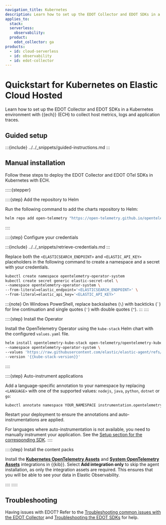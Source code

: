 ```yaml
---
navigation_title: Kubernetes
description: Learn how to set up the EDOT Collector and EDOT SDKs in a Kubernetes environment with {{ech}} to collect host metrics, logs and application traces.
applies_to:
  stack:
  serverless:
    observability:
  product:
    edot_collector: ga
products:
  - id: cloud-serverless
  - id: observability
  - id: edot-collector
---
```


# Quickstart for Kubernetes on Elastic Cloud Hosted

Learn how to set up the EDOT Collector and EDOT SDKs in a Kubernetes environment with {{ech}} (ECH) to collect host metrics, logs and application traces.

## Guided setup

:::{include} ../../_snippets/guided-instructions.md
:::

## Manual installation

Follow these steps to deploy the EDOT Collector and EDOT OTel SDKs in Kubernetes with ECH.

:::::{stepper}

::::{step} Add the repository to Helm

Run the following command to add the charts repository to Helm:

```bash
helm repo add open-telemetry "https://open-telemetry.github.io/opentelemetry-helm-charts" --force-update
```
::::

::::{step} Configure your credentials

:::{include} ../../_snippets/retrieve-credentials.md
:::

Replace both the `<ELASTICSEARCH_ENDPOINT>` and `<ELASTIC_API_KEY>` placeholders in the following command to create a namespace and a secret with your credentials.

```bash
kubectl create namespace opentelemetry-operator-system
kubectl create secret generic elastic-secret-otel \
--namespace opentelemetry-operator-system \
--from-literal=elastic_endpoint='<ELASTICSEARCH_ENDPOINT>' \
--from-literal=elastic_api_key='<ELASTIC_API_KEY>'
```

:::{note}
On Windows PowerShell, replace backslashes (`\`) with backticks (`` ` ``) for line continuation and single quotes (`'`) with double quotes (`"`).
:::
::::

::::{step} Install the Operator

Install the OpenTelemetry Operator using the `kube-stack` Helm chart with the configured `values.yaml` file.

```bash subs=true
helm install opentelemetry-kube-stack open-telemetry/opentelemetry-kube-stack \
--namespace opentelemetry-operator-system \
--values 'https://raw.githubusercontent.com/elastic/elastic-agent/refs/tags/v{{version.edot_collector}}/deploy/helm/edot-collector/kube-stack/values.yaml' \
--version '{{kube-stack-version}}'
```
::::

::::{step} Auto-instrument applications

Add a language-specific annotation to your namespace by replacing `<LANGUAGE>` with one of the supported values: `nodejs`, `java`, `python`, `dotnet` or `go`:

```bash
kubectl annotate namespace YOUR_NAMESPACE instrumentation.opentelemetry.io/inject-<LANGUAGE>="opentelemetry-operator-system/elastic-instrumentation"
```

Restart your deployment to ensure the annotations and auto-instrumentations are applied.

For languages where auto-instrumentation is not available, you need to manually instrument your application. See the [Setup section for the corresponding SDK](/reference/edot-sdks/index.md).
::::

::::{step} Install the content packs

Install the **[Kubernetes OpenTelemetry Assets](integration-docs://reference/kubernetes_otel.md)** and **[System OpenTelemetry Assets](integration-docs://reference/system_otel.md)** integrations in {{kib}}. Select **Add integration only** to skip the agent installation, as only the integration assets are required. This ensures that you will be able to see your data in Elastic Observability.

::::
:::::

## Troubleshooting

Having issues with EDOT? Refer to the [Troubleshooting common issues with the EDOT Collector](docs-content://troubleshoot/ingest/opentelemetry/edot-collector/index.md) and [Troubleshooting the EDOT SDKs](docs-content://troubleshoot/ingest/opentelemetry/edot-sdks/index.md) for help.